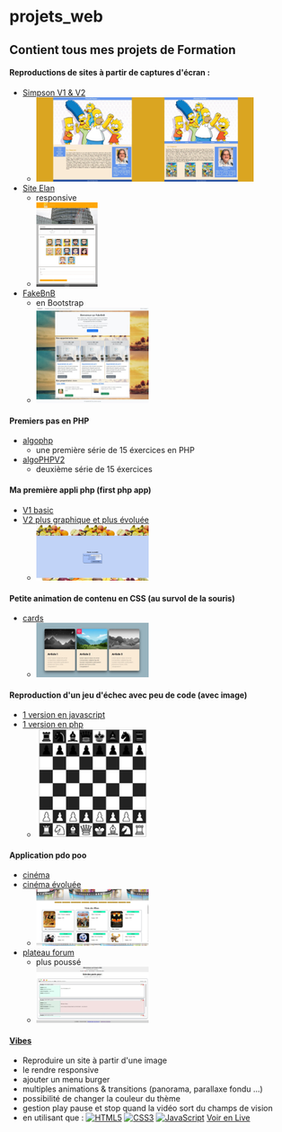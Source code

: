 # projets_web
## Contient tous mes projets de Formation


#### Reproductions de sites à partir de captures d'écran : 
  - <a href="https://github.com/Cirec-Coder/projets_web/tree/master/simpsons">Simpson V1 & V2</a>
    - <img src="https://github.com/Cirec-Coder/projets_web/blob/master/simpsons/Simpsons%20V1/capture.jpeg"  width="auto" height="150" /><img src="https://github.com/Cirec-Coder/projets_web/blob/master/simpsons/Simpsons%20V2/capture.jpeg"  width="auto" height="150" />
  - <a href="https://github.com/Cirec-Coder/projets_web/tree/master/Site%20Elan">Site Elan</a>
    - responsive
    - <img src="https://github.com/Cirec-Coder/projets_web/blob/master/Site%20Elan/capture.jpeg"  width="auto" height="150" />    
  - <a href="https://github.com/Cirec-Coder/projets_web/tree/master/FakeBNB">FakeBnB</a>
    - en Bootstrap
    - <img src="https://github.com/Cirec-Coder/projets_web/blob/master/FakeBNB/capture.jpeg"  width="200" height="auto" />



#### Premiers pas en PHP
  - <a href="https://github.com/Cirec-Coder/projets_web/tree/master/algophp">algophp</a>
    - une première série de 15 éxercices en PHP
  - <a href="https://github.com/Cirec-Coder/projets_web/tree/master/algoPHPV2">algoPHPV2</a>
    - deuxième série de 15 éxercices 
    

#### Ma première appli php (first php app)
  - <a href="https://github.com/Cirec-Coder/projets_web/tree/master/first%20php%20app/appli">V1 basic</a> 
  - <a href="https://github.com/Cirec-Coder/projets_web/tree/master/first%20php%20app/appli_v2.0">V2 plus graphique et plus évoluée</a>
    - <img src="https://github.com/Cirec-Coder/projets_web/blob/master/first%20php%20app/appli_v2.0/capture.jpg"  width="200" height="auto" />

    
#### Petite animation de contenu en CSS (au survol de la souris)
  - <a href="https://github.com/Cirec-Coder/projets_web/tree/master/cards">cards</a>
    - <img src="https://github.com/Cirec-Coder/projets_web/blob/master/cards/capture.jpg"  width="200" height="auto" />
    
    
    
#### Reproduction d'un jeu d'échec avec peu de code (avec image)
  - <a href="https://github.com/Cirec-Coder/projets_web/tree/master/echec/javascript">1 version en javascript</a>
  - <a href="https://github.com/Cirec-Coder/projets_web/tree/master/echec/php">1 version en php</a></a>
    - <img src="https://github.com/Cirec-Coder/projets_web/blob/master/echec/capture.jpg"  width="200" height="auto" />


#### Application pdo poo
  - <a href="https://github.com/Cirec-Coder/projets_web/tree/master/pdo/cinema">cinéma</a> 
  - <a href="https://github.com/Cirec-Coder/projets_web/tree/master/pdo/cinema_01">cinéma évoluée</a></a>
    - <img src="https://github.com/Cirec-Coder/projets_web/blob/master/pdo/cinema_01/capture.jpg"  width="200" height="auto" />
  - <a href="https://github.com/Cirec-Coder/projets_web/tree/master/pdo/forumPlateau">plateau forum</a>
    - plus poussé
    - <img src="https://github.com/Cirec-Coder/projets_web/blob/master/pdo/forumPlateau/capture.jpg"  width="200" height="auto" />
    
    
    
#### <a href="https://github.com/Cirec-Coder/projets_web/tree/master/vibes">Vibes</a>
  - Reproduire un site à partir d'une image
  - le rendre responsive
  - ajouter un menu burger
  - multiples animations & transitions (panorama, parallaxe fondu ...)
  - possibilité de changer la couleur du thème
  - gestion play pause et stop quand la vidéo sort du champs de vision
  - en utilisant que : <a target="_blank" rel="noopener noreferrer nofollow" href="https://camo.githubusercontent.com/49fbb99f92674cc6825349b154b65aaf4064aec465d61e8e1f9fb99da3d922a1/68747470733a2f2f696d672e736869656c64732e696f2f62616467652f68746d6c352d2532334533344632362e7376673f7374796c653d666f722d7468652d6261646765266c6f676f3d68746d6c35266c6f676f436f6c6f723d7768697465"><img src="https://camo.githubusercontent.com/49fbb99f92674cc6825349b154b65aaf4064aec465d61e8e1f9fb99da3d922a1/68747470733a2f2f696d672e736869656c64732e696f2f62616467652f68746d6c352d2532334533344632362e7376673f7374796c653d666f722d7468652d6261646765266c6f676f3d68746d6c35266c6f676f436f6c6f723d7768697465" alt="HTML5" data-canonical-src="https://img.shields.io/badge/html5-%23E34F26.svg?style=for-the-badge&amp;logo=html5&amp;logoColor=white" style="max-width: 100%;"></a> 
<a target="_blank" rel="noopener noreferrer nofollow" href="https://camo.githubusercontent.com/e6b67b27998fca3bccf4c0ee479fc8f9de09d91f389cccfbe6cb1e29c10cfbd7/68747470733a2f2f696d672e736869656c64732e696f2f62616467652f637373332d2532333135373242362e7376673f7374796c653d666f722d7468652d6261646765266c6f676f3d63737333266c6f676f436f6c6f723d7768697465"><img src="https://camo.githubusercontent.com/e6b67b27998fca3bccf4c0ee479fc8f9de09d91f389cccfbe6cb1e29c10cfbd7/68747470733a2f2f696d672e736869656c64732e696f2f62616467652f637373332d2532333135373242362e7376673f7374796c653d666f722d7468652d6261646765266c6f676f3d63737333266c6f676f436f6c6f723d7768697465" alt="CSS3" data-canonical-src="https://img.shields.io/badge/css3-%231572B6.svg?style=for-the-badge&amp;logo=css3&amp;logoColor=white" style="max-width: 100%;"></a>
<a target="_blank" rel="noopener noreferrer nofollow" href="https://camo.githubusercontent.com/aeddc848275a1ffce386dc81c04541654ca07b2c43bbb8ad251085c962672aea/68747470733a2f2f696d672e736869656c64732e696f2f62616467652f6a6176617363726970742d2532333332333333302e7376673f7374796c653d666f722d7468652d6261646765266c6f676f3d6a617661736372697074266c6f676f436f6c6f723d253233463744463145"><img src="https://camo.githubusercontent.com/aeddc848275a1ffce386dc81c04541654ca07b2c43bbb8ad251085c962672aea/68747470733a2f2f696d672e736869656c64732e696f2f62616467652f6a6176617363726970742d2532333332333333302e7376673f7374796c653d666f722d7468652d6261646765266c6f676f3d6a617661736372697074266c6f676f436f6c6f723d253233463744463145" alt="JavaScript" data-canonical-src="https://img.shields.io/badge/javascript-%23323330.svg?style=for-the-badge&amp;logo=javascript&amp;logoColor=%23F7DF1E" style="max-width: 100%;"></a>
<a href="https://cirec-coder.github.io/projets_web/vibes">Voir en Live</a>



